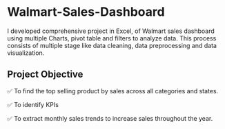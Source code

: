 # Walmart-Sales-Dashboard
I developed comprehensive project in Excel, of Walmart sales dashboard using multiple Charts, pivot table and filters to analyze data. This process consists of multiple stage like data cleaning, data preprocessing and data visualization.

## Project Objective
✅ To find the top selling product by sales across all categories and states.

✅ To identify KPIs

✅ To extract monthly sales trends to increase sales throughout the year.



